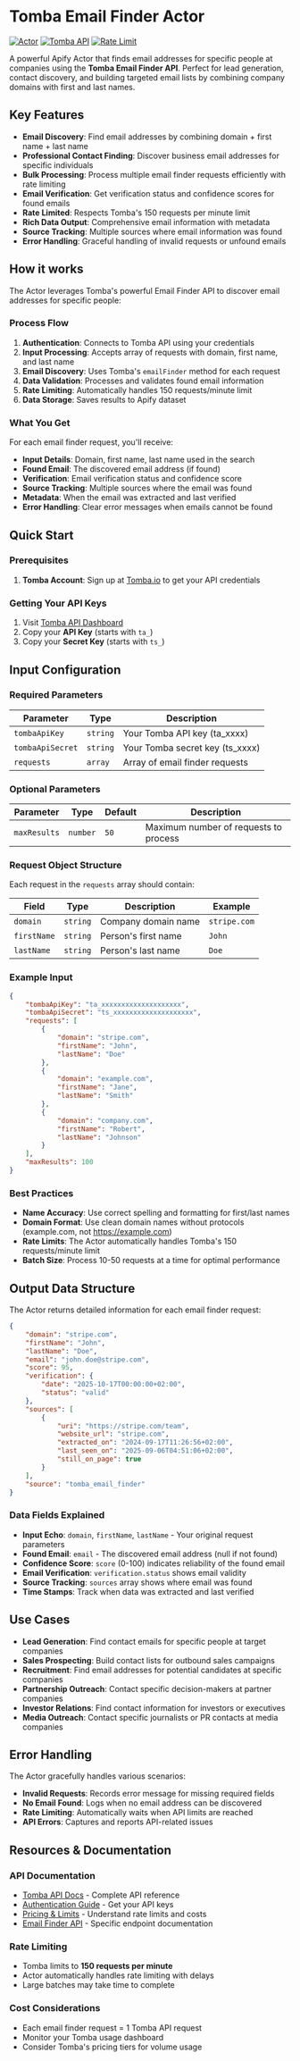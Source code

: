 # Tomba Email Finder Actor

[![Actor](https://img.shields.io/badge/Apify-Actor-blue)](https://apify.com/actors)
[![Tomba API](https://img.shields.io/badge/Tomba-API-green)](https://tomba.io)
[![Rate Limit](https://img.shields.io/badge/Rate%20Limit-150%2Fmin-orange)](https://tomba.io/api)

A powerful Apify Actor that finds email addresses for specific people at companies using the **Tomba Email Finder API**. Perfect for lead generation, contact discovery, and building targeted email lists by combining company domains with first and last names.

## Key Features

- **Email Discovery**: Find email addresses by combining domain + first name + last name
- **Professional Contact Finding**: Discover business email addresses for specific individuals
- **Bulk Processing**: Process multiple email finder requests efficiently with rate limiting
- **Email Verification**: Get verification status and confidence scores for found emails
- **Rate Limited**: Respects Tomba's 150 requests per minute limit
- **Rich Data Output**: Comprehensive email information with metadata
- **Source Tracking**: Multiple sources where email information was found
- **Error Handling**: Graceful handling of invalid requests or unfound emails

## How it works

The Actor leverages Tomba's powerful Email Finder API to discover email addresses for specific people:

### Process Flow

1. **Authentication**: Connects to Tomba API using your credentials
2. **Input Processing**: Accepts array of requests with domain, first name, and last name
3. **Email Discovery**: Uses Tomba's `emailFinder` method for each request
4. **Data Validation**: Processes and validates found email information
5. **Rate Limiting**: Automatically handles 150 requests/minute limit
6. **Data Storage**: Saves results to Apify dataset

### What You Get

For each email finder request, you'll receive:

- **Input Details**: Domain, first name, last name used in the search
- **Found Email**: The discovered email address (if found)
- **Verification**: Email verification status and confidence score
- **Source Tracking**: Multiple sources where the email was found
- **Metadata**: When the email was extracted and last verified
- **Error Handling**: Clear error messages when emails cannot be found

## Quick Start

### Prerequisites

1. **Tomba Account**: Sign up at [Tomba.io](https://app.tomba.io/api) to get your API credentials

### Getting Your API Keys

1. Visit [Tomba API Dashboard](https://app.tomba.io/api)
2. Copy your **API Key** (starts with `ta_`)
3. Copy your **Secret Key** (starts with `ts_`)

## Input Configuration

### Required Parameters

| Parameter        | Type     | Description                     |
| ---------------- | -------- | ------------------------------- |
| `tombaApiKey`    | `string` | Your Tomba API key (ta_xxxx)    |
| `tombaApiSecret` | `string` | Your Tomba secret key (ts_xxxx) |
| `requests`       | `array`  | Array of email finder requests  |

### Optional Parameters

| Parameter    | Type     | Default | Description                           |
| ------------ | -------- | ------- | ------------------------------------- |
| `maxResults` | `number` | `50`    | Maximum number of requests to process |

### Request Object Structure

Each request in the `requests` array should contain:

| Field       | Type     | Description         | Example      |
| ----------- | -------- | ------------------- | ------------ |
| `domain`    | `string` | Company domain name | `stripe.com` |
| `firstName` | `string` | Person's first name | `John`       |
| `lastName`  | `string` | Person's last name  | `Doe`        |

### Example Input

```json
{
    "tombaApiKey": "ta_xxxxxxxxxxxxxxxxxxxx",
    "tombaApiSecret": "ts_xxxxxxxxxxxxxxxxxxxx",
    "requests": [
        {
            "domain": "stripe.com",
            "firstName": "John",
            "lastName": "Doe"
        },
        {
            "domain": "example.com",
            "firstName": "Jane",
            "lastName": "Smith"
        },
        {
            "domain": "company.com",
            "firstName": "Robert",
            "lastName": "Johnson"
        }
    ],
    "maxResults": 100
}
```

### Best Practices

- **Name Accuracy**: Use correct spelling and formatting for first/last names
- **Domain Format**: Use clean domain names without protocols (example.com, not https://example.com)
- **Rate Limits**: The Actor automatically handles Tomba's 150 requests/minute limit
- **Batch Size**: Process 10-50 requests at a time for optimal performance

## Output Data Structure

The Actor returns detailed information for each email finder request:

```json
{
    "domain": "stripe.com",
    "firstName": "John",
    "lastName": "Doe",
    "email": "john.doe@stripe.com",
    "score": 95,
    "verification": {
        "date": "2025-10-17T00:00:00+02:00",
        "status": "valid"
    },
    "sources": [
        {
            "uri": "https://stripe.com/team",
            "website_url": "stripe.com",
            "extracted_on": "2024-09-17T11:26:56+02:00",
            "last_seen_on": "2025-09-06T04:51:06+02:00",
            "still_on_page": true
        }
    ],
    "source": "tomba_email_finder"
}
```

### Data Fields Explained

- **Input Echo**: `domain`, `firstName`, `lastName` - Your original request parameters
- **Found Email**: `email` - The discovered email address (null if not found)
- **Confidence Score**: `score` (0-100) indicates reliability of the found email
- **Email Verification**: `verification.status` shows email validity
- **Source Tracking**: `sources` array shows where email was found
- **Time Stamps**: Track when data was extracted and last verified

## Use Cases

- **Lead Generation**: Find contact emails for specific people at target companies
- **Sales Prospecting**: Build contact lists for outbound sales campaigns
- **Recruitment**: Find email addresses for potential candidates at specific companies
- **Partnership Outreach**: Contact specific decision-makers at partner companies
- **Investor Relations**: Find contact information for investors or executives
- **Media Outreach**: Contact specific journalists or PR contacts at media companies

## Error Handling

The Actor gracefully handles various scenarios:

- **Invalid Requests**: Records error message for missing required fields
- **No Email Found**: Logs when no email address can be discovered
- **Rate Limiting**: Automatically waits when API limits are reached
- **API Errors**: Captures and reports API-related issues

## Resources & Documentation

### API Documentation

- [Tomba API Docs](https://tomba.io/api) - Complete API reference
- [Authentication Guide](https://app.tomba.io/api) - Get your API keys
- [Pricing & Limits](https://tomba.io/pricing) - Understand rate limits and costs
- [Email Finder API](https://docs.tomba.io/api/finder#email-finder) - Specific endpoint documentation

### Rate Limiting

- Tomba limits to **150 requests per minute**
- Actor automatically handles rate limiting with delays
- Large batches may take time to complete

### Cost Considerations

- Each email finder request = 1 Tomba API request
- Monitor your Tomba usage dashboard
- Consider Tomba's pricing tiers for volume usage
